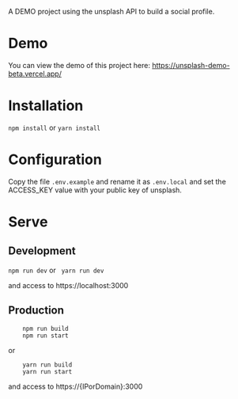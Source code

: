 A DEMO project using the unsplash API to build a social profile.

# Demo
You can view the demo of this project here: https://unsplash-demo-beta.vercel.app/

# Installation

``` npm install ```
or 
``` yarn install ```

# Configuration
Copy the file ``` .env.example ``` and rename it as ``` .env.local ``` and set the ACCESS_KEY value with your public key of unsplash.

# Serve

## Development

``` npm run dev ```
or
``` yarn run dev```

and access to https://localhost:3000

## Production

``` 
    npm run build
    npm run start
```
or
``` 
    yarn run build 
    yarn run start
```

and access to https://{IPorDomain}:3000
